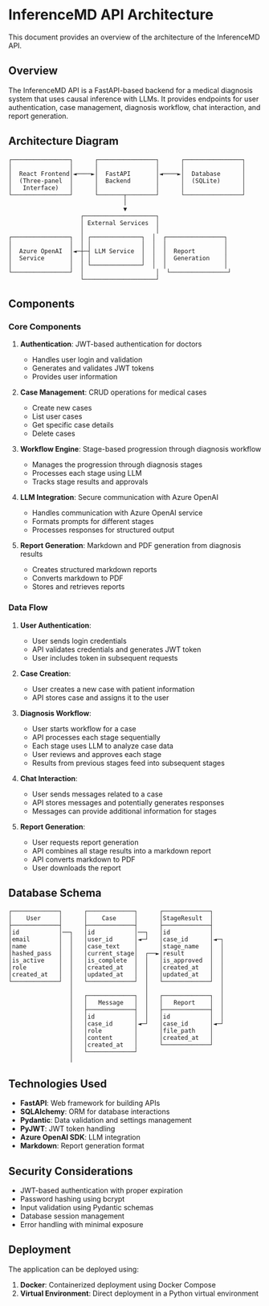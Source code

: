 # InferenceMD API Architecture

This document provides an overview of the architecture of the InferenceMD API.

## Overview

The InferenceMD API is a FastAPI-based backend for a medical diagnosis system that uses causal inference with LLMs. It provides endpoints for user authentication, case management, diagnosis workflow, chat interaction, and report generation.

## Architecture Diagram

```
┌────────────────┐      ┌────────────────┐      ┌────────────────┐
│                │      │                │      │                │
│  React Frontend│◄────►│  FastAPI       │◄────►│  Database      │
│  (Three-panel  │      │  Backend       │      │  (SQLite)      │
│   Interface)   │      │                │      │                │
└────────────────┘      └───────┬────────┘      └────────────────┘
                                │
                                ▼
                    ┌────────────────────┐
                    │ External Services  │
                    │                    │
┌────────────────┐  │ ┌──────────────┐  │  ┌────────────────┐
│                │  │ │              │  │  │                │
│  Azure OpenAI  │◄─┼─┤ LLM Service  │  │  │  Report        │
│  Service       │  │ │              │  │  │  Generation    │
│                │  │ └──────────────┘  │  │                │
└────────────────┘  │                    │  └────────────────┘
                    └────────────────────┘
```

## Components

### Core Components

1. **Authentication**: JWT-based authentication for doctors
   - Handles user login and validation
   - Generates and validates JWT tokens
   - Provides user information

2. **Case Management**: CRUD operations for medical cases
   - Create new cases
   - List user cases
   - Get specific case details
   - Delete cases

3. **Workflow Engine**: Stage-based progression through diagnosis workflow
   - Manages the progression through diagnosis stages
   - Processes each stage using LLM
   - Tracks stage results and approvals

4. **LLM Integration**: Secure communication with Azure OpenAI
   - Handles communication with Azure OpenAI service
   - Formats prompts for different stages
   - Processes responses for structured output

5. **Report Generation**: Markdown and PDF generation from diagnosis results
   - Creates structured markdown reports
   - Converts markdown to PDF
   - Stores and retrieves reports

### Data Flow

1. **User Authentication**:
   - User sends login credentials
   - API validates credentials and generates JWT token
   - User includes token in subsequent requests

2. **Case Creation**:
   - User creates a new case with patient information
   - API stores case and assigns it to the user

3. **Diagnosis Workflow**:
   - User starts workflow for a case
   - API processes each stage sequentially
   - Each stage uses LLM to analyze case data
   - User reviews and approves each stage
   - Results from previous stages feed into subsequent stages

4. **Chat Interaction**:
   - User sends messages related to a case
   - API stores messages and potentially generates responses
   - Messages can provide additional information for stages

5. **Report Generation**:
   - User requests report generation
   - API combines all stage results into a markdown report
   - API converts markdown to PDF
   - User downloads the report

## Database Schema

```
┌─────────────┐      ┌─────────────┐      ┌─────────────┐
│    User     │      │    Case     │      │StageResult  │
├─────────────┤      ├─────────────┤      ├─────────────┤
│id           │──┐   │id           │──┐   │id           │
│email        │  │   │user_id      │◄─┘   │case_id      │◄─┐
│name         │  │   │case_text    │      │stage_name   │  │
│hashed_pass  │  │   │current_stage│  ┌──►│result       │  │
│is_active    │  │   │is_complete  │  │   │is_approved  │  │
│role         │  │   │created_at   │  │   │created_at   │  │
│created_at   │  │   │updated_at   │  │   │updated_at   │  │
└─────────────┘  │   └─────────────┘  │   └─────────────┘  │
                 │                    │                    │
                 │   ┌─────────────┐  │   ┌─────────────┐  │
                 │   │   Message   │  │   │   Report    │  │
                 │   ├─────────────┤  │   ├─────────────┤  │
                 │   │id           │  │   │id           │  │
                 │   │case_id      │◄─┘   │case_id      │◄─┘
                 │   │role         │      │file_path    │
                 │   │content      │      │created_at   │
                 │   │created_at   │      └─────────────┘
                 │   └─────────────┘
                 │
```

## Technologies Used

- **FastAPI**: Web framework for building APIs
- **SQLAlchemy**: ORM for database interactions
- **Pydantic**: Data validation and settings management
- **PyJWT**: JWT token handling
- **Azure OpenAI SDK**: LLM integration
- **Markdown**: Report generation format

## Security Considerations

- JWT-based authentication with proper expiration
- Password hashing using bcrypt
- Input validation using Pydantic schemas
- Database session management
- Error handling with minimal exposure

## Deployment

The application can be deployed using:

1. **Docker**: Containerized deployment using Docker Compose
2. **Virtual Environment**: Direct deployment in a Python virtual environment